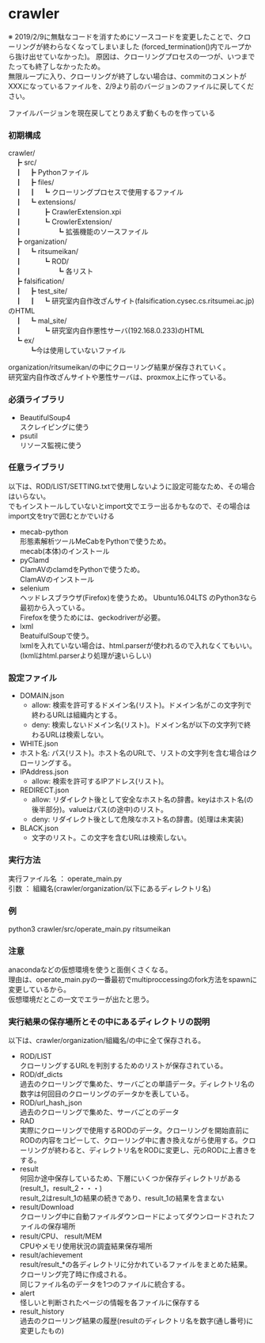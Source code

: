 # crawler

※ 2019/2/9に無駄なコードを消すためにソースコードを変更したことで、クローリングが終わらなくなってしまいました
(forced_termination()内でループから抜け出せていなかった)。
原因は、クローリングプロセスの一つが、いつまでたっても終了しなかったため。  
無限ループに入り、クローリングが終了しない場合は、commitのコメントがXXXになっているファイルを、2/9より前のバージョンのファイルに戻してください。  

ファイルバージョンを現在戻してとりあえず動くものを作っている

### 初期構成
crawler/  
　┣ src/  
　┃　┣ Pythonファイル  
　┃　┣ files/  
　┃　┃　┗ クローリングプロセスで使用するファイル  
　┃　┗ extensions/  
　┃　　　┣ CrawlerExtension.xpi  
　┃　　　┗ CrowlerExtension/  
　┃　　　　　┗ 拡張機能のソースファイル  
　┣ organization/  
　┃　┗ ritsumeikan/  
　┃　　　┗ ROD/  
　┃　　　　　┗ 各リスト  
　┣ falsification/  
　┃　┣ test_site/  
　┃　┃　┗ 研究室内自作改ざんサイト(falsification.cysec.cs.ritsumei.ac.jp)のHTML  
　┃　┗ mal_site/  
　┃　　　┗ 研究室内自作悪性サーバ(192.168.0.233)のHTML  
　┗ ex/  
　　　┗今は使用していないファイル  
    
organization/ritsumeikan/の中にクローリング結果が保存されていく。  
研究室内自作改ざんサイトや悪性サーバは、proxmox上に作っている。
      
### 必須ライブラリ
* BeautifulSoup4  
 スクレイピングに使う  
* psutil  
 リソース監視に使う  

### 任意ライブラリ
以下は、ROD/LIST/SETTING.txtで使用しないように設定可能なため、その場合はいらない。  
でもインストールしていないとimport文でエラー出るかもなので、その場合はimport文をtryで囲むとかでいける  
* mecab-python  
 形態素解析ツールMeCabをPythonで使うため。  
 mecab(本体)のインストール
* pyClamd  
 ClamAVのclamdをPythonで使うため。  
 ClamAVのインストール 
* selenium  
 ヘッドレスブラウザ(Firefox)を使うため。 
 Ubuntu16.04LTS のPython3なら最初から入っている。  
 Firefoxを使うためには、geckodriverが必要。
* lxml  
 BeatuifulSoupで使う。  
 lxmlを入れていない場合は、html.parserが使われるので入れなくてもいい。(lxmlはhtml.parserより処理が速いらしい)  

### 設定ファイル

- DOMAIN.json
  - allow: 検索を許可するドメイン名(リスト)。ドメイン名がこの文字列で終わるURLは組織内とする。
  - deny: 検索しないドメイン名(リスト)。ドメイン名が以下の文字列で終わるURLは検索しない。
- WHITE.json
- ホスト名: パス(リスト)。ホスト名のURLで、リストの文字列を含む場合はクローリングする。
- IPAddress.json
  - allow: 検索を許可するIPアドレス(リスト)。
- REDIRECT.json
  - allow: リダイレクト後として安全なホスト名の辞書。keyはホスト名(の後半部分)。valueはパス(の途中)のリスト。
  - deny: リダイレクト後として危険なホスト名の辞書。(処理は未実装)
- BLACK.json
  - 文字のリスト。この文字を含むURLは検索しない。

### 実行方法  
実行ファイル名 ： operate_main.py  
引数 ： 組織名(crawler/organization/以下にあるディレクトリ名)  
### 例  
python3 crawler/src/operate_main.py  ritsumeikan  

### 注意
anacondaなどの仮想環境を使うと面倒くさくなる。  
理由は、operate_main.pyの一番最初でmultiproccessingのfork方法をspawnに変更しているから。  
仮想環境だとこの一文でエラーが出たと思う。  

### 実行結果の保存場所とその中にあるディレクトリの説明  
以下は、crawler/organization/組織名/の中に全て保存される。  
* ROD/LIST  
  クローリングするURLを判別するためのリストが保存されている。
* ROD/df_dicts  
  過去のクローリングで集めた、サーバごとの単語データ。ディレクトリ名の数字は何回目のクローリングのデータかを表している。
* ROD/url_hash_json  
  過去のクローリングで集めた、サーバごとのデータ
* RAD  
  実際にクローリングで使用するRODのデータ。クローリングを開始直前にRODの内容をコピーして、クローリング中に書き換えながら使用する。クローリングが終わると、ディレクトリ名をRODに変更し、元のRODに上書きをする。
* result  
  何回か途中保存しているため、下層にいくつか保存ディレクトリがある(result_1，result_2・・・)  
  result_2はresult_1の結果の続きであり、result_1の結果を含まない 
* result/Download  
  クローリング中に自動ファイルダウンロードによってダウンロードされたファイルの保存場所
* result/CPU、 result/MEM  
  CPUやメモリ使用状況の調査結果保存場所
* result/achievement  
  result/result_*の各ディレクトリに分かれているファイルをまとめた結果。クローリング完了時に作成される。  
  同じファイル名のデータを1つのファイルに統合する。
* alert  
  怪しいと判断されたページの情報を各ファイルに保存する
* result_history  
  過去のクローリング結果の履歴(resultのディレクトリ名を数字(通し番号)に変更したもの)
 